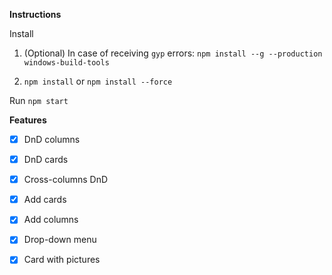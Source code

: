 **Instructions**

Install

1. (Optional) In case of receiving `gyp` errors: `npm install --g --production windows-build-tools`

2. `npm install` or `npm install --force`

Run `npm start`

**Features**

- [x] DnD columns

- [x] DnD cards

- [x] Cross-columns DnD

- [x] Add cards

- [x] Add columns

- [x] Drop-down menu

- [x] Card with pictures 